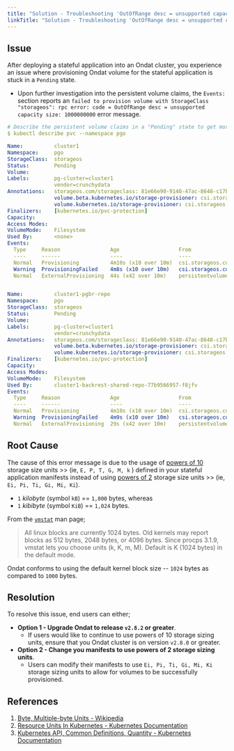 ```yaml
---
title: "Solution - Troubleshooting 'OutOfRange desc = unsupported capacity size' Error When Provisioning Volumes"
linkTitle: "Solution - Troubleshooting 'OutOfRange desc = unsupported capacity size' Error When Provisioning Volumes"
---
```


## Issue

After deploying a stateful application into an Ondat cluster, you experience an issue where provisioning Ondat volume for the stateful application is stuck in a `Pending` state.

- Upon further investigation into the persistent volume claims, the `Events:` section reports an `failed to provision volume with StorageClass "storageos": rpc error: code = OutOfRange desc = unsupported capacity size: 1000000000` error message.

```yaml
# Describe the persistent volume claims in a "Pending" state to get more information about the issue.
$ kubectl describe pvc --namespace pgo

Name:          cluster1
Namespace:     pgo
StorageClass:  storageos
Status:        Pending
Volume:
Labels:        pg-cluster=cluster1
               vendor=crunchydata
Annotations:   storageos.com/storageclass: 81e66e90-9140-47ac-8648-c17bbdb7ab8a
               volume.beta.kubernetes.io/storage-provisioner: csi.storageos.com
               volume.kubernetes.io/storage-provisioner: csi.storageos.com
Finalizers:    [kubernetes.io/pvc-protection]
Capacity:
Access Modes:
VolumeMode:    Filesystem
Used By:       <none>
Events:
  Type     Reason                Age                   From                                                                                          Message
  ----     ------                ----                  ----                                                                                          -------
  Normal   Provisioning          4m10s (x10 over 10m)  csi.storageos.com_storageos-csi-helper-6bf49c4bd5-fb4wn_ac8d4cb4-3ac4-4766-9cef-2037af393fef  External provisioner is provisioning volume for claim "pgo/cluster1"
  Warning  ProvisioningFailed    4m8s (x10 over 10m)   csi.storageos.com_storageos-csi-helper-6bf49c4bd5-fb4wn_ac8d4cb4-3ac4-4766-9cef-2037af393fef  failed to provision volume with StorageClass "storageos": rpc error: code = OutOfRange desc = unsupported capacity size: 1000000000
  Normal   ExternalProvisioning  44s (x42 over 10m)    persistentvolume-controller                                                                   waiting for a volume to be created, either by external provisioner "csi.storageos.com" or manually created by system administrator


Name:          cluster1-pgbr-repo
Namespace:     pgo
StorageClass:  storageos
Status:        Pending
Volume:
Labels:        pg-cluster=cluster1
               vendor=crunchydata
Annotations:   storageos.com/storageclass: 81e66e90-9140-47ac-8648-c17bbdb7ab8a
               volume.beta.kubernetes.io/storage-provisioner: csi.storageos.com
               volume.kubernetes.io/storage-provisioner: csi.storageos.com
Finalizers:    [kubernetes.io/pvc-protection]
Capacity:
Access Modes:
VolumeMode:    Filesystem
Used By:       cluster1-backrest-shared-repo-77b9566957-f8jfv
Events:
  Type     Reason                Age                   From                                                                                          Message
  ----     ------                ----                  ----                                                                                          -------
  Normal   Provisioning          4m10s (x10 over 10m)  csi.storageos.com_storageos-csi-helper-6bf49c4bd5-fb4wn_ac8d4cb4-3ac4-4766-9cef-2037af393fef  External provisioner is provisioning volume for claim "pgo/cluster1-pgbr-repo"
  Warning  ProvisioningFailed    4m9s (x10 over 10m)   csi.storageos.com_storageos-csi-helper-6bf49c4bd5-fb4wn_ac8d4cb4-3ac4-4766-9cef-2037af393fef  failed to provision volume with StorageClass "storageos": rpc error: code = OutOfRange desc = unsupported capacity size: 1000000000
  Normal   ExternalProvisioning  29s (x42 over 10m)    persistentvolume-controller                                                                   waiting for a volume to be created, either by external provisioner "csi.storageos.com" or manually created by system administrator
```

## Root Cause

The cause of this error message is due to the usage of [powers of 10](https://en.wikipedia.org/wiki/Power_of_10) storage size units >> (ie, `E, P, T, G, M, k` ) defined in your stateful application manifests instead of using [powers of 2](https://en.wikipedia.org/wiki/Power_of_two) storage size units >> (ie, `Ei, Pi, Ti, Gi, Mi, Ki`).

- `1` _kilobyte_ (symbol `kB`) == `1,000` bytes, whereas
- `1` _kibibyte_ (symbol `KiB`) == `1,024` bytes.

From the [`vmstat`](https://man7.org/linux/man-pages/man8/vmstat.8.html) man page;

> All linux blocks are currently 1024 bytes.  Old kernels may report blocks as 512 bytes, 2048 bytes, or 4096 bytes.
> Since procps 3.1.9, vmstat lets you choose units (k, K, m, M).
> Default is K (1024 bytes) in the default mode.

Ondat conforms to using the default kernel block size -- `1024` bytes as compared to `1000` bytes.

## Resolution

To resolve this issue, end users can either;

- **Option 1 - Upgrade Ondat to release `v2.8.2` or greater**.
  - If users would like to continue to use powers of 10 storage sizing units, ensure that you Ondat cluster is on version `v2.8.0` or greater.
- **Option 2 - Change you manifests to use powers of 2  storage sizing units**.
  - Users can modify their manifests to use `Ei, Pi, Ti, Gi, Mi, Ki` storage sizing units to allow for volumes to be successfully provisioned.

## References

1. [Byte, Multiple-byte Units - Wikipedia](https://en.wikipedia.org/wiki/Byte#Multiple-byte_units)
1. [Resource Units In Kubernetes - Kubernetes Documentation](https://kubernetes.io/docs/concepts/configuration/manage-resources-containers/#resource-units-in-kubernetes)
1. [Kubernetes API, Common Definitions, Quantity - Kubernetes Documentation](https://kubernetes.io/docs/reference/kubernetes-api/common-definitions/quantity/)
